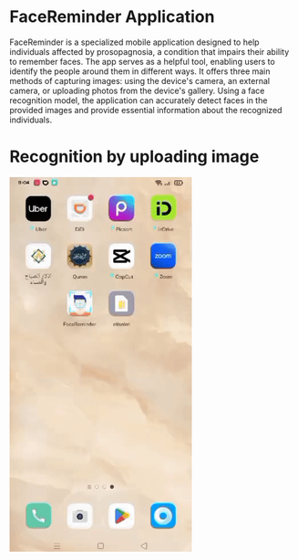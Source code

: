# FaceReminder Application

FaceReminder is a specialized mobile application designed to help individuals affected by prosopagnosia, a condition that impairs their ability to 
remember faces. The app serves as a helpful tool, enabling users to identify the people around them in different ways. It offers three main methods of 
capturing images: using the device's camera, an external camera, or uploading photos from the device's gallery.
Using a face recognition model, the application can accurately detect faces in the provided images and provide essential information about the 
recognized individuals. 

# Recognition by uploading image

<img src='Upload Image.gif'></img>

